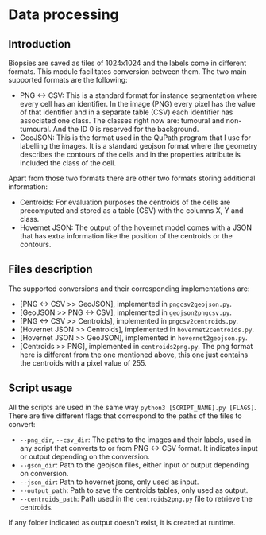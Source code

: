 # Data processing
## Introduction

Biopsies are saved as tiles of 1024x1024 and the labels come in different formats. This module facilitates conversion between them. The two main supported formats are the following:

* PNG <-> CSV: This is a standard format for instance segmentation where every cell has an identifier. In the image (PNG) every pixel has the value of that identifier and in a separate table (CSV) each identifier has associated one class. The classes right now are: tumoural and non-tumoural. And the ID 0 is reserved for the background.
* GeoJSON: This is the format used in the QuPath program that I use for labelling the images. It is a standard geojson format where the geometry describes the contours of the cells and in the properties attribute is included the class of the cell.

Apart from those two formats there are other two formats storing additional information:

* Centroids: For evaluation purposes the centroids of the cells are precomputed and stored as a table (CSV) with the columns X, Y and class.
* Hovernet JSON: The output of the hovernet model comes with a JSON that has extra information like the position of the centroids or the contours. 

## Files description

The supported conversions and their corresponding implementations are: 
* [PNG <-> CSV >> GeoJSON], implemented in `pngcsv2geojson.py`.
* [GeoJSON >> PNG <-> CSV], implemented in `geojson2pngcsv.py`.
* [PNG <-> CSV >> Centroids], implemented in `pngcsv2centroids.py`.
* [Hovernet JSON >> Centroids], implemented in `hovernet2centroids.py`.
* [Hovernet JSON >> GeoJSON], implemented in `hovernet2geojson.py`.
* [Centroids >> PNG], implemented in `centroids2png.py`. The png format here is different from the one mentioned above, this one just contains the centroids with a pixel value of 255.

## Script usage

All the scripts are used in the same way `python3 [SCRIPT_NAME].py [FLAGS]`. There are five different flags that correspond to the paths of the files to convert:

* `--png_dir`, `--csv_dir`: The paths to the images and their labels, used in any script that converts to or from PNG <-> CSV format. It indicates input or output depending on the conversion.
* `--gson_dir`: Path to the geojson files, either input or output depending on conversion.
* `--json_dir`: Path to hovernet jsons, only used as input.
* `--output_path`: Path to save the centroids tables, only used as output.
* `--centroids_path`: Path used in the `centroids2png.py` file to retrieve the centroids.

If any folder indicated as output doesn't exist, it is created at runtime.
